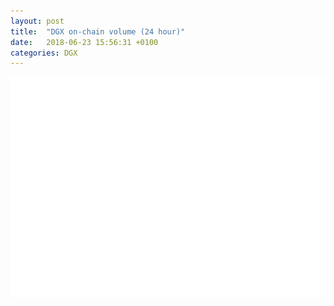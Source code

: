 ```yaml
---
layout: post
title:  "DGX on-chain volume (24 hour)"
date:   2018-06-23 15:56:31 +0100
categories: DGX
---
```


![DGX volume graph](dgxvolume_scripts/out.png)



